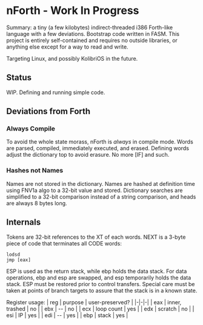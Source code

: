 # nForth - Work In Progress

Summary: a tiny (a few kilobytes) indirect-threaded i386 Forth-like language with a few deviations.  Bootstrap code written in FASM.  This project is entirely self-contained and requires no outside libraries, or anything else except for a way to read and write.

Targeting Linux, and possibly KolibriOS in the future.

## Status

WIP.  Defining and running simple code.

## Deviations from Forth

### Always Compile
To avoid the whole state morass, nForth is *always* in compile mode.  Words are parsed, compiled, immediately executed, and erased.  Defining words adjust the dictionary top to avoid erasure.  No more [IF] and such.

### Hashes not Names
Names are not stored in the dictionary.  Names are hashed at definition time using FNV1a algo to a 32-bit value and stored.  Dictionary searches are simplified to a 32-bit comparison instead of a string comparison, and heads are always 8 bytes long.

## Internals

Tokens are 32-bit references to the XT of each words.  NEXT is a 3-byte piece of code that terminates all CODE words:
```
lodsd
jmp [eax]
```
ESP is used as the return stack, while ebp holds the data stack.  For data operations, ebp and esp are swapped, and esp temporarily holds the data stack.  ESP must be restored prior to control transfers.  Special care must be taken at points of branch targets to assure that the stack is in a known state.

Register usage:
| reg | purpose | user-preserved? |
|-|-|-|
| eax | inner, trashed | no |
| ebx | -- | no |
| ecx | loop count | yes |
| edx | scratch | no |
| esi | IP | yes |
| edi | -- | yes |
| ebp | stack | yes |
